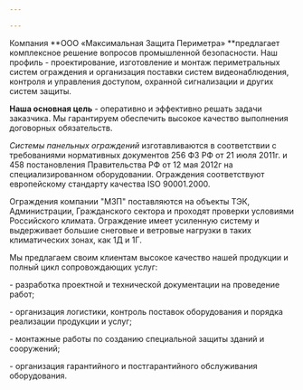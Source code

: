 ```yaml
---

---
```

Компания **ООО «Максимальная Защита Периметра» **предлагает комплексное решение вопросов промышленной безопасности. Наш профиль - проектирование, изготовление и монтаж периметральных систем ограждения и организация поставки систем видеонаблюдения, контроля и управления доступом, охранной сигнализации и других систем защиты.

**Наша основная цель** - оперативно и эффективно решать задачи заказчика. Мы гарантируем обеспечить высокое качество выполнения договорных обязательств. 

_Системы панельных ограждений_ изготавливаются в соответствии с требованиями нормативных документов 256 ФЗ РФ от 21 июля 2011г. и 458 постановления Правительства РФ от 12 мая 2012г на специализированном оборудовании. Ограждения соответствуют европейскому стандарту качества ISO 90001.2000. 

Ограждения компании "МЗП" поставляются на объекты ТЭК, Администрации, Гражданского сектора и проходят проверки условиями Российского климата. Ограждение имеет усиленную систему и выдерживает большие снеговые и ветровые нагрузки в таких климатических зонах, как 1Д и 1Г.

Мы предлагаем своим клиентам высокое качество нашей продукции и полный цикл сопровождающих услуг:

\- разработка проектной и технической документации на проведение работ;

\- организация логистики, контроль поставок оборудования и порядка реализации продукции и услуг;

\- монтажные работы по созданию специальной защиты зданий и сооружений;

\- организация гарантийного и постгарантийного обслуживания оборудования.